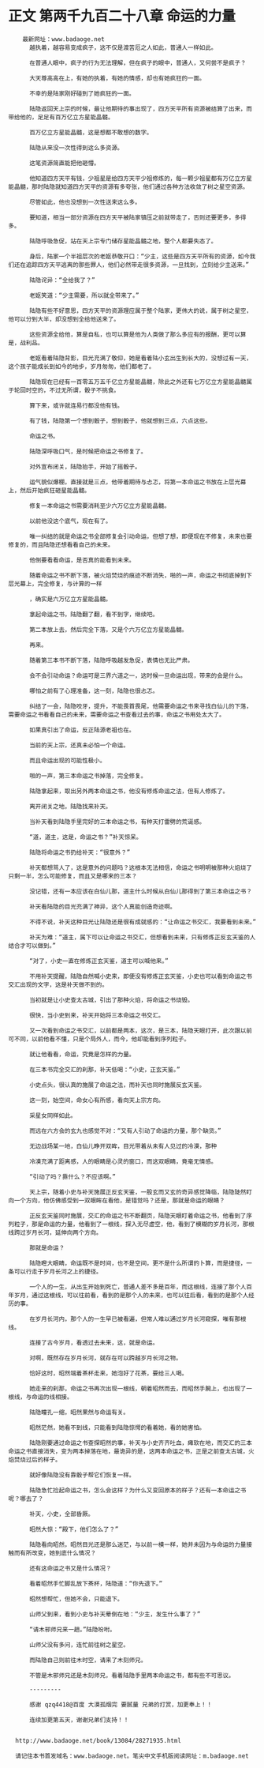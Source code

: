 # 正文 第两千九百二十八章 命运的力量
        最新网址：www.badaoge.net
          越执着，越容易变成疯子，这不仅是渡苦厄之人如此，普通人一样如此。
      
          在普通人眼中，疯子的行为无法理解，但在疯子的眼中，普通人，又何尝不是疯子？
      
          大天尊高高在上，有她的执着，有她的情感，却也有她疯狂的一面。
      
          不幸的是陆家刚好碰到了她疯狂的一面。
      
          陆隐返回天上宗的时候，最让他期待的事出现了，四方天平所有资源被结算了出来，而带给他的，足足有百万亿立方星能晶髓。
      
          百万亿立方星能晶髓，这是想都不敢想的数字。
      
          陆隐从来没一次性得到这么多资源。
      
          这笔资源简直能把他砸懵。
      
          他知道四方天平有钱，少祖星是给四方天平少祖修炼的，每一颗少祖星都有万亿立方星能晶髓，那时陆隐就知道四方天平的资源有多夸张，他们通过各种方法收敛了树之星空资源。
      
          尽管如此，他也没想到一次性送来这么多。
      
          要知道，相当一部分资源在四方天平被陆家镇压之前就带走了，否则还要更多，多得多。
      
          陆隐呼吸急促，站在天上宗专门储存星能晶髓之地，整个人都要失态了。
      
          身后，陆家一个半祖层次的老妪恭敬开口：“少主，这些是四方天平所有的资源，如今我们还在追踪四方天平逃离的那些罪人，他们必然带走很多资源，一旦找到，立刻给少主送来。”
      
          陆隐诧异：“全给我了？”
      
          老妪笑道：“少主需要，所以就全带来了。”
      
          陆隐有些不好意思，四方天平的资源理应属于整个陆家，更伟大的说，属于树之星空，他可以分到大半，却没想到全给他送来了。
      
          这些资源全给他，算是自私，也可以算是他为人类做了那么多应有的报酬，更可以算是，战利品。
      
          老妪看着陆隐背影，目光充满了敬仰，她是看着陆小玄出生到长大的，没想过有一天，这个孩子能成长到如今的地步，岁月匆匆，他们都老了。
      
          陆隐现在已经有一百零五万五千亿立方星能晶髓，除此之外还有七万亿立方星能晶髓属于轮回时空的，不过无所谓，骰子不挑食。
      
          算下来，或许就连易行都没他有钱。
      
          有了钱，陆隐第一个想到骰子，想到骰子，他就想到三点，六点这些。
      
          命运之书。
      
          陆隐深呼吸口气，是时候把命运之书修复了。
      
          对外宣布闭关，陆隐抬手，开始了摇骰子。
      
          运气貌似爆棚，直接就是三点，他带着期待与忐忑，将第一本命运之书放在上层光幕上，然后开始疯狂砸星能晶髓。
      
          修复一本命运之书需要消耗至少六万亿立方星能晶髓。
      
          以前他没这个底气，现在有了。
      
          唯一纠结的就是命运之书全部修复会引动命运，但想了想，即便现在不修复，未来也要修复的，而且陆隐还想看看自己的未来。
      
          他倒要看看命运，是否真的能看到未来。
      
          随着命运之书不断下落，被火焰焚烧的痕迹不断消失，啪的一声，命运之书彻底掉到下层光幕上，完全修复，与计算的一样
      
          ，确实是六万亿立方星能晶髓。
      
          拿起命运之书，陆隐翻了翻，看不到字，继续吧。
      
          第二本放上去，然后完全下落，又是个六万亿立方星能晶髓。
      
          再来。
      
          随着第三本书不断下落，陆隐呼吸越发急促，表情也无比严肃。
      
          会不会引动命运？命运可是三界六道之一，这时候一旦命运出现，带来的会是什么。
      
          哪怕之前有了心理准备，这一刻，陆隐也很忐忑。
      
          纠结了一会，陆隐咬牙，提升，不能畏首畏尾，他需要命运之书来寻找白仙儿的下落，需要命运之书看看自己的未来，需要命运之书查看过去的事，命运之书用处太大了。
      
          如果真引出了命运，反正陆源老祖也在。
      
          当前的天上宗，还真未必怕一个命运。
      
          而且命运出现的可能性极小。
      
          啪的一声，第三本命运之书掉落，完全修复。
      
          陆隐拿起来，取出另外两本命运之书，他没有修炼命运之法，但有人修炼了。
      
          离开闭关之地，陆隐找来补天。
      
          当补天看到陆隐手里完好的三本命运之书，有种天打雷劈的荒诞感。
      
          “道，道主，这是，命运之书？”补天惊呆。
      
          陆隐将命运之书扔给补天：“很意外？”
      
          补天都想骂人了，这是意外的问题吗？这根本无法相信，命运之书明明被那种火焰烧了只剩一半，怎么可能修复，而且又是哪来的三本？
      
          没记错，还有一本应该在白仙儿那，道主什么时候从白仙儿那得到了第三本命运之书？
      
          补天看陆隐的目光充满了神异，这个人真能创造奇迹啊。
      
          不得不说，补天这种目光让陆隐还是很有成就感的：“让命运之书交汇，我要看到未来。”
      
          补天为难：“道主，属下可以让命运之书交汇，但想看到未来，只有修炼正反玄天鉴的人结合才可以做到。”
      
          “对了，小史一直在修炼正玄天鉴，道主可以喊他来。”
      
          不用补天提醒，陆隐自然喊小史来，即便没有修炼正玄天鉴，小史也可以看到命运之书交汇出现的文字，这是补天做不到的。
      
          当初就是让小史查太古城，引出了那种火焰，将命运之书烧毁。
      
          很快，当小史到来，补天开始将三本命运之书交汇。
      
          又一次看到命运之书交汇，以前都是两本，这次，是三本，陆隐天眼打开，此次跟以前可不同，以前他看不懂，只是个局外人，而今，他却能看到序列粒子。
      
          就让他看看，命运，究竟是怎样的力量。
      
          在三本书完全交汇的刹那，补天低喝：“小史，正玄天鉴。”
      
          小史点头，很认真的施展了命运之法，而补天也同时施展反玄天鉴。
      
          这一刻，始空间，命女心有所感，看向天上宗方向。
      
          采星女同样如此。
      
          而远在六方会的玄九也感觉不对：“又有人引动了命运的力量，那个缺货。”
      
          无边战场某一地，白仙儿睁开双眸，目光带着从未有人见过的冷漠，那种
      
          冷漠充满了距离感，人的眼睛是心灵的窗口，而这双眼睛，竟毫无情感。
      
          “引动了吗？靠什么？不应该啊。”
      
          天上宗，随着小史与补天施展正反玄天鉴，一股玄而又玄的奇异感觉降临，陆隐陡然盯向一个方向，他仿佛感受到一双眼眸在看他，是错觉吗？还是，那就是命运的眼睛？
      
          正反玄天鉴同时施展，交汇的命运之书不断翻页，陆隐天眼盯着命运之书，他看到了序列粒子，那是命运的力量，他看到了一根线，探入无尽虚空，他，看到了模糊的岁月长河，那根线跨过岁月长河，延伸向两个方向。
      
          那就是命运？
      
          陆隐瞪大眼睛，命运既不是时间，也不是空间，更不是什么所谓的卜算，而是捷径，一条可以行走于岁月长河之上的捷径。
      
          一个人的一生，从出生开始到死亡，普通人差不多是百年，而这根线，连接了那个人百年岁月，通过这根线，可以往前看，看到的是那个人的未来，也可以往后看，看到的是那个人经历的事。
      
          在岁月长河内，那个人的一生早已被看遍，但常人难以通过岁月长河窥探，唯有那根线。
      
          连接了古今岁月，看透过去未来，这，就是命运。
      
          对啊，既然存在岁月长河，就存在可以跨越岁月长河之物。
      
          恰好这时，昭然端着茶杯走来，她泡好了花茶，要给三人喝。
      
          她走来的刹那，命运之书再次出现一根线，朝着昭然而去，而昭然手腕上，也出现了一根线，与命运的线相接。
      
          陆隐瞳孔一缩，昭然果然与命运有关。
      
          昭然茫然，她看不到线，只能看到陆隐惊愕的看着她，看的她害怕。
      
          陆隐刚要通过命运之书查探昭然的事，补天与小史齐齐吐血，瘫软在地，而交汇的三本命运之书直接消失，变为两本掉落在地，最诡异的是，这两本命运之书，正是之前查太古城，火焰焚烧过后的样子。
      
          就好像陆隐没有靠骰子帮它们恢复一样。
      
          陆隐急忙捡起命运之书，怎么会这样？为什么又变回原本的样子？还有一本命运之书呢？哪去了？
      
          补天，小史，全部昏厥。
      
          昭然大惊：“殿下，他们怎么了？”
      
          陆隐看向昭然，昭然目光还是那么迷茫，与以前一模一样，她并未因为与命运的力量接触而有所改变，她到底什么情况？
      
          还有这命运之书又是什么情况？
      
          看着昭然手忙脚乱放下茶杯，陆隐道：“你先退下。”
      
          昭然想帮忙，但她不会，只能退下。
      
          山师父到来，看到小史与补天晕倒在地：“少主，发生什么事了？”
      
          “请木邪师兄来一趟。”陆隐吩咐。
      
          山师父没有多问，连忙前往树之星空。
      
          而陆隐自己则前往木时空，请来了木刻师兄。
      
          不管是木邪师兄还是木刻师兄，看着陆隐手里两本命运之书，都有些不可思议。
      
          ---------
      
          感谢 qzq4418@百度 大漠孤烟完 要腻量 兄弟的打赏，加更奉上！！
      
          连续加更第五天，谢谢兄弟们支持！！
      
      
      http://www.badaoge.net/book/13084/28271935.html
      
      请记住本书首发域名：www.badaoge.net。笔尖中文手机版阅读网址：m.badaoge.net